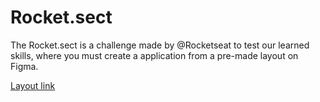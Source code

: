# Rocket.sect

The Rocket.sect is a challenge made by @Rocketseat to test our learned skills, where you must create a application from a pre-made layout on Figma.

[Layout link](https://www.figma.com/file/EdKjPWjC8ZlbnH4XzTObv2/)

